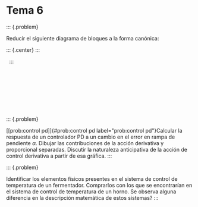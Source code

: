 # Tema 6

::: {.problem}
 

Reducir el siguiente diagrama de bloques a la forma canónica:

::: {.center}
:::

 
:::

 

 

 

 

::: {.problem}
 

[\[prob:control pd\]]{#prob:control pd label="prob:control pd"}Calcular
la respuesta de un controlador PD a un cambio en el error en rampa de
pendiente $\alpha$. Dibujar las contribuciones de la acción derivativa y
proporcional separadas. Discutir la naturaleza anticipativa de la acción
de control derivativa a partir de esa gráfica.
:::

::: {.problem}
 

Identificar los elementos físicos presentes en el sistema de control de
temperatura de un fermentador. Comprarlos con los que se encontrarían en
el sistema de control de temperatura de un horno. Se observa alguna
diferencia en la descripción matemática de estos sistemas?
:::
